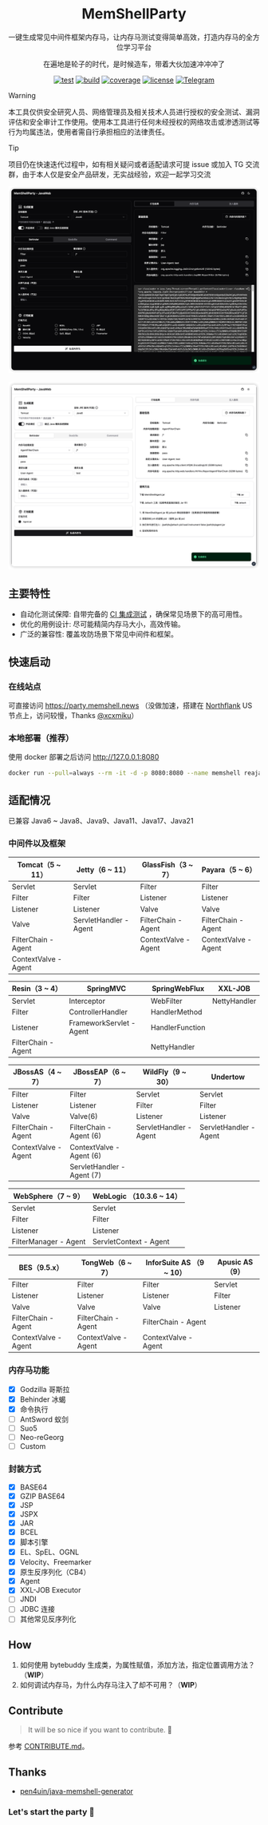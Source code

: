 <div align="center">
<h1 align="center">MemShellParty</h1>

<p>一键生成常见中间件框架内存马，让内存马测试变得简单高效，打造内存马的全方位学习平台</p>
<p>在遍地是轮子的时代，是时候造车，带着大伙加速冲冲冲了</p>

[![test](https://img.shields.io/github/actions/workflow/status/reajason/memshellparty/ci.yaml?label=Test&branch=master&style=flat-square&color=blueviolet)](https://github.com/ReaJason/MemShellParty/actions)
[![build](https://img.shields.io/github/actions/workflow/status/reajason/memshellparty/build.yaml?label=Build&branch=master&style=flat-square&color=blueviolet)](https://github.com/ReaJason/MemShellParty/actions)
[![coverage](https://img.shields.io/endpoint?label=Coverage&url=https://raw.githubusercontent.com/reajason/memshellparty/master/.github/badges/jacoco.json&style=flat-square&color=blueviolet)](https://github.com/ReaJason/MemShellParty/actions)
[![license](https://img.shields.io/github/license/reajason/memshellparty?style=flat-square&label=License&color=blueviolet)](https://github.com/ReaJason/MemShellParty?tab=MIT-1-ov-file)
[![Telegram](https://img.shields.io/badge/Telegram-2CA5E0?style=flat-square&logo=telegram&logoColor=white)](https://t.me/memshell)

</div>

> [!WARNING]
> 本工具仅供安全研究人员、网络管理员及相关技术人员进行授权的安全测试、漏洞评估和安全审计工作使用。使用本工具进行任何未经授权的网络攻击或渗透测试等行为均属违法，使用者需自行承担相应的法律责任。

> [!TIP]
> 项目仍在快速迭代过程中，如有相关疑问或者适配请求可提 issue 或加入 TG
> 交流群，由于本人仅是安全产品研发，无实战经验，欢迎一起学习交流

![normal_generator](asserts/normal_generator.png)

![agent_generator](asserts/agent_generator.png)

## 主要特性

- 自动化测试保障: 自带完备的 [CI 集成测试](https://github.com/ReaJason/MemShellParty/actions/workflows/ci.yaml)
  ，确保常见场景下的高可用性。
- 优化的用例设计: 尽可能精简内存马大小，高效传输。
- 广泛的兼容性: 覆盖攻防场景下常见中间件和框架。

## 快速启动

### 在线站点

可直接访问 https://party.memshell.news （没做加速，搭建在 [Northflank](https://northflank.com/) US
节点上，访问较慢，Thanks [@xcxmiku](https://github.com/xcxmiku)）

### 本地部署（推荐）

使用 docker 部署之后访问 http://127.0.0.1:8080

```bash
docker run --pull=always --rm -it -d -p 8080:8080 --name memshell reajason/memshell-party
```

## 适配情况

已兼容 Java6 ~ Java8、Java9、Java11、Java17、Java21

### 中间件以及框架

| Tomcat（5 ~ 11）       | Jetty（6 ~ 11）          | GlassFish（3 ~ 7）     | Payara（5 ~ 6）        |
|----------------------|------------------------|----------------------|----------------------|
| Servlet              | Servlet                | Filter               | Filter               |
| Filter               | Filter                 | Listener             | Listener             |
| Listener             | Listener               | Valve                | Valve                |
| Valve                | ServletHandler - Agent | FilterChain - Agent  | FilterChain - Agent  |
| FilterChain - Agent  |                        | ContextValve - Agent | ContextValve - Agent |
| ContextValve - Agent |                        |                      |                      |

| Resin（3 ~ 4）        | SpringMVC                | SpringWebFlux   | XXL-JOB      |
|---------------------|--------------------------|-----------------|--------------|
| Servlet             | Interceptor              | WebFilter       | NettyHandler |
| Filter              | ControllerHandler        | HandlerMethod   |              |
| Listener            | FrameworkServlet - Agent | HandlerFunction |              |
| FilterChain - Agent |                          | NettyHandler    |              |

| JBossAS（4 ~ 7）       | JBossEAP（6 ~ 7）            | WildFly（9 ~ 30）        | Undertow               |
|----------------------|----------------------------|------------------------|------------------------|
| Filter               | Filter                     | Servlet                | Servlet                |
| Listener             | Listener                   | Filter                 | Filter                 |
| Valve                | Valve(6)                   | Listener               | Listener               |
| FilterChain - Agent  | FilterChain - Agent (6)    | ServletHandler - Agent | ServletHandler - Agent |
| ContextValve - Agent | ContextValve - Agent (6)   |                        |                        |
|                      | ServletHandler - Agent (7) |                        |                        |

| WebSphere（7 ~ 9）      | WebLogic （10.3.6  ~ 14） |
|-----------------------|-------------------------|
| Servlet               | Servlet                 |
| Filter                | Filter                  |
| Listener              | Listener                |
| FilterManager - Agent | ServletContext - Agent  |

| BES（9.5.x）           | TongWeb（6 ~ 7）       | InforSuite AS （9 ~ 10） | Apusic AS （9） |
|----------------------|----------------------|------------------------|---------------|
| Filter               | Filter               | Filter                 | Servlet       |
| Listener             | Listener             | Listener               | Filter        |
| Valve                | Valve                | Valve                  | Listener      |
| FilterChain - Agent  | FilterChain - Agent  | FilterChain - Agent    |               |
| ContextValve - Agent | ContextValve - Agent | ContextValve - Agent   |               |

### 内存马功能

- [x] Godzilla 哥斯拉
- [x] Behinder 冰蝎
- [x] 命令执行
- [ ] AntSword 蚁剑
- [ ] Suo5
- [ ] Neo-reGeorg
- [ ] Custom

### 封装方式

- [x] BASE64
- [x] GZIP BASE64
- [x] JSP
- [x] JSPX
- [x] JAR
- [x] BCEL
- [x] 脚本引擎
- [x] EL、SpEL、OGNL
- [x] Velocity、Freemarker
- [x] 原生反序列化（CB4）
- [x] Agent
- [x] XXL-JOB Executor
- [ ] JNDI
- [ ] JDBC 连接
- [ ] 其他常见反序列化

## How

1. 如何使用 bytebuddy 生成类，为属性赋值，添加方法，指定位置调用方法？（**WIP**）
2. 如何调试内存马，为什么内存马注入了却不可用？（**WIP**）

## Contribute

> It will be so nice if you want to contribute. 🎉


参考 [CONTRIBUTE.md](CONTRIBUTING.md)。

## Thanks

- [pen4uin/java-memshell-generator](https://github.com/pen4uin/java-memshell-generator)

### Let's start the party 🎉